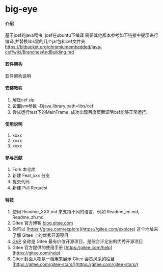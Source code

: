 # big-eye

#### 介绍
基于jcef的java爬虫, jcef在ubuntu下编译
需要其他版本参考如下链接中提示进行编译,并替换libs里的几个jar包和cef文件夹
https://bitbucket.org/chromiumembedded/java-cef/wiki/BranchesAndBuilding.md

#### 软件架构
软件架构说明


#### 安装教程

1.  解压cef.zip
2.  设置jvm参数 -Djava.library.path=libs/cef
3.  尝试运行test下的MainFrame, 成功出现百度页面证明cef能够正常运行.

#### 使用说明

1.  xxxx
2.  xxxx
3.  xxxx

#### 参与贡献

1.  Fork 本仓库
2.  新建 Feat_xxx 分支
3.  提交代码
4.  新建 Pull Request


#### 特技

1.  使用 Readme\_XXX.md 来支持不同的语言，例如 Readme\_en.md, Readme\_zh.md
2.  Gitee 官方博客 [blog.gitee.com](https://blog.gitee.com)
3.  你可以 [https://gitee.com/explore](https://gitee.com/explore) 这个地址来了解 Gitee 上的优秀开源项目
4.  [GVP](https://gitee.com/gvp) 全称是 Gitee 最有价值开源项目，是综合评定出的优秀开源项目
5.  Gitee 官方提供的使用手册 [https://gitee.com/help](https://gitee.com/help)
6.  Gitee 封面人物是一档用来展示 Gitee 会员风采的栏目 [https://gitee.com/gitee-stars/](https://gitee.com/gitee-stars/)
